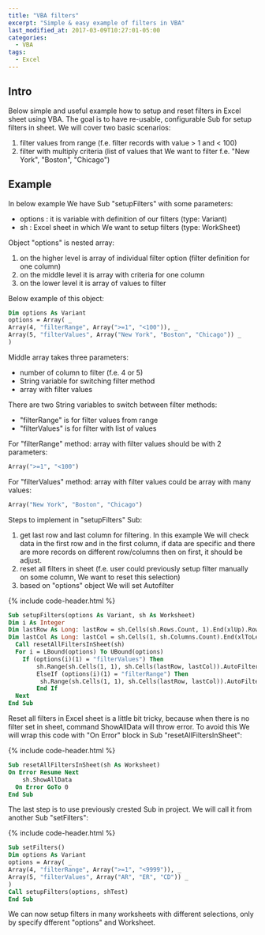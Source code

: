 ```yaml
---
title: "VBA filters"
excerpt: "Simple & easy example of filters in VBA"
last_modified_at: 2017-03-09T10:27:01-05:00
categories:
  - VBA
tags:
  - Excel
---
```


## Intro

Below simple and useful example how to setup and reset filters in Excel sheet using VBA. The goal is to have re-usable, configurable Sub for setup filters in sheet. We will cover two basic scenarios:

1. filter values from range (f.e. filter records with value > 1 and < 100)
2. filter with multiply criteria (list of values that We want to filter f.e. "New York", "Boston", "Chicago")

## Example

In below example We have Sub "setupFilters" with some parameters:

- options : it is variable with definition of our filters (type: Variant)
- sh : Excel sheet in which We want to setup filters (type: WorkSheet)

 Object "options" is nested array:

1. on the higher level is array of individual filter option (filter definition for one column)
2. on the middle level it is array with criteria for one column
3. on the lower level it is array of values to filter

Below example of this object:

```vb
Dim options As Variant
options = Array( _
Array(4, "filterRange", Array(">=1", "<100")), _
Array(5, "filterValues", Array("New York", "Boston", "Chicago")) _
)
```

Middle array takes three parameters:

- number of column to filter (f.e. 4 or 5)
- String variable for switching filter method
- array with filter values

There are two String variables to switch between filter methods:

- "filterRange" is for filter values from range
- "filterValues" is for filter with list of values

For "filterRange" method: array with filter values should be with 2 parameters:

```vb
Array(">=1", "<100")
```

For "filterValues" method: array with filter values could be array with many values:

```vb
Array("New York", "Boston", "Chicago")
```

Steps to implement in "setupFilters" Sub:

1. get last row and last column for filtering. In this example We will check data in the first row and in the first column, if data are specific and there are more records on different row/columns then on first, it should be adjust.
2. reset all filters in sheet (f.e. user could previously setup filter manually on some column, We want to reset this selection)
3. based on "options" object We will set Autofilter

{% include code-header.html %}

```vb
Sub setupFilters(options As Variant, sh As Worksheet)
Dim i As Integer
Dim lastRow As Long: lastRow = sh.Cells(sh.Rows.Count, 1).End(xlUp).Row
Dim lastCol As Long: lastCol = sh.Cells(1, sh.Columns.Count).End(xlToLeft).Column
  Call resetAllFiltersInSheet(sh)
  For i = LBound(options) To UBound(options)
    If (options(i)(1) = "filterValues") Then
        sh.Range(sh.Cells(1, 1), sh.Cells(lastRow, lastCol)).AutoFilter Field:=options(i)(0), Criteria1:=options(i)(2), Operator:=xlFilterValues
        ElseIf (options(i)(1) = "filterRange") Then
         sh.Range(sh.Cells(1, 1), sh.Cells(lastRow, lastCol)).AutoFilter Field:=options(i)(0), Criteria1:=options(i)(2)(0), Operator:=xlAnd, Criteria2:=options(i)(2)(1)
        End If
  Next
End Sub
```

Reset all filters in Excel sheet is a little bit tricky, because when there is no filter set in sheet, command ShowAllData will throw error. To avoid this We will wrap this code with "On Error" block in Sub "resetAllFiltersInSheet":

{% include code-header.html %}
```vb
Sub resetAllFiltersInSheet(sh As Worksheet)
On Error Resume Next
    sh.ShowAllData
  On Error GoTo 0
End Sub
```

The last step is to use previously crested Sub in project. We will call it from another Sub "setFilters":

{% include code-header.html %}
```vb
Sub setFilters()
Dim options As Variant
options = Array( _
Array(4, "filterRange", Array(">=1", "<9999")), _
Array(5, "filterValues", Array("AR", "ER", "CD")) _
)
Call setupFilters(options, shTest)
End Sub
```

We can now setup filters in many worksheets with different selections, only by specify dfferent "options" and Worksheet.
